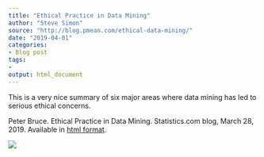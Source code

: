 ```yaml
---
title: "Ethical Practice in Data Mining"
author: "Steve Simon"
source: "http://blog.pmean.com/ethical-data-mining/"
date: "2019-04-01"
categories:
- Blog post
tags:
- 
output: html_document
---
```


This is a very nice summary of six major areas where data mining has led
to serious ethical concerns.

<!---More--->

Peter Bruce. Ethical Practice in Data Mining. Statistics.com blog, March
28, 2019. Available in [html
format](https://www.statistics.com/blog/1/1553803419-ethical-practice-in-data-mining/).

![](http://www.pmean.com/images/images/19/ethical-data-mining01.png)




